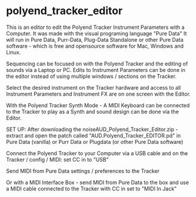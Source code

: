 # polyend_tracker_editor

This is an editor to edit the Polyend Tracker Instrument Parameters with a Computer. It was made with the visual programing language "Pure Data"
It will run in Pure Data, Purr-Data, Plug-Data Standalone or other Pure Data software - which is free and opensource software for Mac, Windows and Linux.

Sequencing can be focused on with the Polyend Tracker and the editing of sounds via a Laptop or PC. Edits to Instrument Parameters can be done in the editor instead of using multiple windows / sections on the Tracker.

Select the desired instrument on the Tracker hardware and access to all Instrument Parameters and Instrument FX are on one screen with the Editor.

With the Polyend Tracker Synth Mode - A MIDI Keyboard can be connected to the Tracker to play as a Synth and sound design can be done via the Editor.


SET UP:
After downloading the noiseAUD_Polyend_Tracker_Editor.zip - extract and open the patch called "AUD.Polyend_Tracker_EDITOR.pd" in Pure Data (vanilla) or Purr Data or Plugdata (or other Pure Data software)

Connect the Polyend Tracker to your Computer via a USB cable and on the Tracker / config / MIDI: set CC in to "USB"

Send MIDI from Pure Data settings / preferences to the Tracker

Or with a MIDI Interface Box - send MIDI from Pure Data to the box and use a MIDI cable connected to the Tracker with CC in set to "MIDI In Jack"
